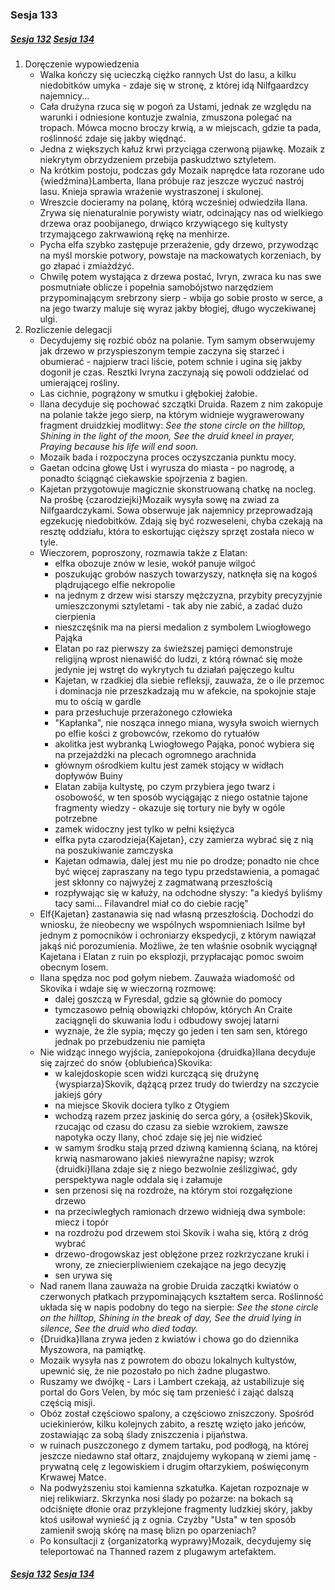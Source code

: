 ### Sesja 133
##### [Sesja 132](#sesja-132) [Sesja 134](#sesja-134)
1. Doręczenie wypowiedzenia
    - Walka kończy się ucieczką ciężko rannych Ust do lasu, a kilku niedobitków umyka - zdaje się w stronę, z której idą Nilfgaardzcy najemnicy...
    - Cała drużyna rzuca się w pogoń za Ustami, jednak ze względu na warunki i odniesione kontuzje zwalnia, zmuszona polegać na tropach. Mówca mocno broczy krwią, a w miejscach, gdzie ta pada, roślinność zdaje się jakby więdnąć.
    - Jedna z większych kałuż krwi przyciąga czerwoną pijawkę. Mozaik z niekrytym obrzydzeniem przebija paskudztwo sztyletem.
    - Na krótkim postoju, podczas gdy Mozaik naprędce łata rozorane udo {wiedźmina}Lamberta, Ilana próbuje raz jeszcze wyczuć nastrój lasu. Knieja sprawia wrażenie wystraszonej i skulonej.
    - Wreszcie docieramy na polanę, którą wcześniej odwiedziła Ilana. Zrywa się nienaturalnie porywisty wiatr, odcinający nas od wielkiego drzewa oraz poobijanego, drwiąco krzywiącego się kultysty trzymającego zakrwawioną rękę na menhirze.
    - Pycha elfa szybko zastępuje przerażenie, gdy drzewo, przywodząc na myśl morskie potwory, powstaje na mackowatych korzeniach, by go złapać i zmiażdżyć.
    - Chwilę potem wystająca z drzewa postać, Ivryn, zwraca ku nas swe posmutniałe oblicze i popełnia samobójstwo narzędziem przypominającym srebrzony sierp - wbija go sobie prosto w serce, a na jego twarzy maluje się wyraz jakby błogiej, długo wyczekiwanej ulgi.
2. Rozliczenie delegacji
    - Decydujemy się rozbić obóz na polanie. Tym samym obserwujemy jak drzewo w przyspieszonym tempie zaczyna się starzeć i obumierać - najpierw traci liście, potem schnie i ugina się jakby dogonił je czas. Resztki Ivryna zaczynają się powoli oddzielać od umierającej rośliny.
    - Las cichnie, pogrążony w smutku i głębokiej żałobie.
    - Ilana decyduje się pochować szczątki Druida. Razem z nim zakopuje na polanie także jego sierp, na którym widnieje wygrawerowany fragment druidzkiej modlitwy:
        _See the stone circle on the hilltop,_
        _Shining in the light of the moon,_
        _See the druid kneel in prayer,_
        _Praying because his life will end soon._
    - Mozaik bada i rozpoczyna proces oczyszczania punktu mocy.
    - Gaetan odcina głowę Ust i wyrusza do miasta - po nagrodę, a ponadto ściągnąć ciekawskie spojrzenia z bagien.
    - Kajetan przygotowuje magicznie skonstruowaną chatkę na nocleg. Na prośbę {czarodziejki}Mozaik wysyła sowę na zwiad za Nilfgaardczykami. Sowa obserwuje jak najemnicy przeprowadzają egzekucję niedobitków. Zdają się być rozweseleni, chyba czekają na resztę oddziału, która to eskortując cięższy sprzęt została nieco w tyle.
    - Wieczorem, poproszony, rozmawia także z Elatan:
        - elfka obozuje znów w lesie, wokół panuje wilgoć
        - poszukując grobów naszych towarzyszy, natknęła się na kogoś plądrującego elfie nekropolie
        - na jednym z drzew wisi starszy mężczyzna, przybity precyzyjnie umieszczonymi sztyletami - tak aby nie zabić, a zadać dużo cierpienia
        - nieszczęśnik ma na piersi medalion z symbolem Lwiogłowego Pająka
        - Elatan po raz pierwszy za świeższej pamięci demonstruje religijną wprost nienawiść do ludzi, z którą równać się może jedynie jej wstręt do wykrytych tu działań pajęczego kultu
        - Kajetan, w rzadkiej dla siebie refleksji, zauważa, że o ile przemoc i dominacja nie przeszkadzają mu w afekcie, na spokojnie staje mu to ością w gardle
        - para przesłuchuje przerażonego człowieka
        - "Kapłanka", nie nosząca innego miana, wysyła swoich wiernych po elfie kości z grobowców, rzekomo do rytuałów
        - akolitka jest wybranką Lwiogłowego Pająka, ponoć wybiera się na przejażdżki na plecach ogromnego arachnida
        - głównym ośrodkiem kultu jest zamek stojący w widłach dopływów Buiny
        - Elatan zabija kultystę, po czym przybiera jego twarz i osobowość, w ten sposób wyciągając z niego ostatnie tajone fragmenty wiedzy - okazuje się tortury nie były w ogóle potrzebne
        - zamek widoczny jest tylko w pełni księżyca
        - elfka pyta czarodzieja{Kajetan}, czy zamierza wybrać się z nią na poszukiwanie zamczyska
        - Kajetan odmawia, dalej jest mu nie po drodze; ponadto nie chce być więcej zapraszany na tego typu przedstawienia, a pomagać jest skłonny co najwyżej z zagmatwaną przeszłością
        - rozpływając się w kałuży, na odchodne słyszy: "a kiedyś byliśmy tacy sami... Filavandrel miał co do ciebie rację"
    - Elf{Kajetan} zastanawia się nad własną przeszłością. Dochodzi do wniosku, że nieobecny we wspólnych wspomnieniach Isilme był jednym z pomocników i ochroniarzy ekspedycji, z którym nawiązał jakąś nić porozumienia. Możliwe, że ten właśnie osobnik wyciągnął Kajetana i Elatan z ruin po eksplozji, przypłacając pomoc swoim obecnym losem.
    - Ilana spędza noc pod gołym niebem. Zauważa wiadomość od Skovika i wdaje się w wieczorną rozmowę:
        - dalej goszczą w Fyresdal, gdzie są głównie do pomocy
        - tymczasowo pełnią obowiązki chłopów, których An Craite zaciągnęli do skuwania lodu i odbudowy swojej latarni
        - wyznaje, że źle sypia; męczy go jeden i ten sam sen, którego jednak po przebudzeniu nie pamięta
    - Nie widząc innego wyjścia, zaniepokojona {druidka}Ilana decyduje się zajrzeć do snów {oblubieńca}Skovika:
        - w kalejdoskopie scen widzi kurczącą się drużynę {wyspiarza}Skovik, dążącą przez trudy do twierdzy na szczycie jakiejś góry
        - na miejsce Skovik dociera tylko z Otygiem
        - wchodzą razem przez jaskinię do serca góry, a {osiłek}Skovik, rzucając od czasu do czasu za siebie wzrokiem, zawsze napotyka oczy Ilany, choć zdaje się jej nie widzieć
        - w samym środku stają przed dziwną kamienną ścianą, na której krwią nasmarowano jakieś niewyraźne napisy; wzrok {druidki}Ilana zdaje się z niego bezwolnie ześlizgiwać, gdy perspektywa nagle oddala się i załamuje
        - sen przenosi się na rozdroże, na którym stoi rozgałęzione drzewo
        - na przeciwległych ramionach drzewo widnieją dwa symbole: miecz i topór
        - na rozdrożu pod drzewem stoi Skovik i waha się, którą z dróg wybrać
        - drzewo-drogowskaz jest oblężone przez rozkrzyczane kruki i wrony, ze zniecierpliwieniem czekające na jego decyzję
        - sen urywa się
    - Nad ranem Ilana zauważa na grobie Druida zaczątki kwiatów o czerwonych płatkach przypominających kształtem serca. Roślinność układa się w napis podobny do tego na sierpie:
        _See the stone circle on the hilltop,_
        _Shining in the break of day,_
        _See the druid lying in silence,_
        _See the druid who died today._
    - {Druidka}Ilana zrywa jeden z kwiatów i chowa go do dziennika Myszowora, na pamiątkę.
    - Mozaik wysyła nas z powrotem do obozu lokalnych kultystów, upewnić się, że nie pozostało po nich żadne plugastwo.
    - Ruszamy we dwójkę - Lars i Lambert czekają, aż ustabilizuje się portal do Gors Velen, by móc się tam przenieść i zająć dalszą częścią misji.
    - Obóz został częściowo spalony, a częściowo zniszczony. Spośród uciekinierów, kilku kolejnych zabito, a resztę wzięto jako jeńców, zostawiając za sobą ślady zniszczenia i pijaństwa.
    - w ruinach puszczonego z dymem tartaku, pod podłogą, na której jeszcze niedawno stał ołtarz, znajdujemy wykopaną w ziemi jamę - prywatną celę z legowiskiem i drugim ołtarzykiem, poświęconym Krwawej Matce.
    - Na podwyższeniu stoi kamienna szkatułka. Kajetan rozpoznaje w niej relikwiarz. Skrzynka nosi ślady po pożarze: na bokach są odciśnięte dłonie oraz przyklejone fragmenty ludzkiej skóry, jakby ktoś usiłował wynieść ją z ognia. Czyżby "Usta" w ten sposób zamienił swoją skórę na masę blizn po oparzeniach?
    - Po konsultacji z {organizatorką wyprawy}Mozaik, decydujemy się teleportować na Thanned razem z plugawym artefaktem.
##### [Sesja 132](#sesja-132) [Sesja 134](#sesja-134)